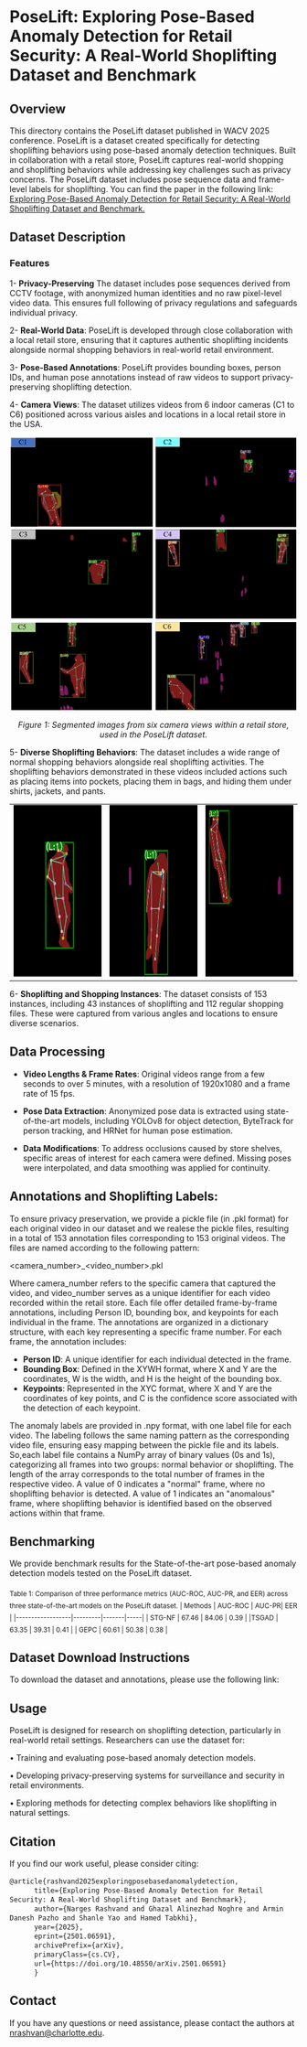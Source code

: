 # PoseLift: Exploring Pose-Based Anomaly Detection for Retail Security: A Real-World Shoplifting Dataset and Benchmark

## Overview
This directory contains the PoseLift dataset published in WACV 2025 conference. PoseLift is a dataset created specifically for detecting shoplifting behaviors using pose-based anomaly detection techniques. Built in collaboration with a retail store, PoseLift captures real-world shopping and shoplifting behaviors while addressing key challenges such as privacy concerns. The PoseLift dataset includes pose sequence data and frame-level labels for shoplifting. You can find the paper in the following link: [Exploring Pose-Based Anomaly Detection for Retail Security: A Real-World Shoplifting Dataset and Benchmark.](https://arxiv.org/abs/2501.06591)

## Dataset Description

### Features 
1- **Privacy-Preserving**
The dataset includes pose sequences derived from CCTV footage, with anonymized human identities and no raw pixel-level video data. This ensures full following of privacy regulations and safeguards individual privacy.


2- **Real-World Data**: PoseLift is developed through close collaboration with a local retail store, ensuring that it captures authentic shoplifting incidents alongside normal shopping behaviors in real-world retail environment.

3- **Pose-Based Annotations**: PoseLift provides bounding boxes, person IDs, and human pose annotations instead of raw videos to support privacy-preserving shoplifting detection.


4- **Camera Views**: The dataset utilizes videos from 6 indoor cameras (C1 to C6) positioned across various aisles and locations in a local retail store in the USA. 
<div align="center">
  <img src="Samples/Camera_Views.png" alt="Cameras" width="500">
  <p><em>Figure 1: Segmented images from six camera views within a retail store, used in the PoseLift dataset.</em></p>
</div>

5- **Diverse Shoplifting Behaviors**: The dataset includes a wide range of normal shopping behaviors alongside real shoplifting activities. The shoplifting behaviors demonstrated in these videos included actions such as placing items into pockets, placing them in bags, and hiding them under shirts, jackets, and pants. 


<table>
  <tr>
    <td><img src="Samples/1.gif" height="300" width="300" /></td>
    <td><img src="Samples/2.gif" height="300" width="300" /></td>
    <td><img src="Samples/3.gif" height="300" width="300" /></td>
  </tr>
</table>


6- **Shoplifting and Shopping Instances**: The dataset consists of 153 instances, including 43 instances of shoplifting and 112 regular shopping files. These were captured from various angles and locations to ensure diverse scenarios.


## Data Processing
- **Video Lengths & Frame Rates**: Original videos range from a few seconds to over 5 minutes, with a resolution of 1920x1080 and a frame rate of 15 fps.

  
- **Pose Data Extraction**: Anonymized pose data is extracted using state-of-the-art models, including YOLOv8 for object detection, ByteTrack for person tracking, and HRNet for human pose estimation.

  
- **Data Modifications**: To address occlusions caused by store shelves, specific areas of interest for each camera were defined. Missing poses were interpolated, and data smoothing was applied for continuity.


## Annotations and Shoplifting Labels:
To ensure privacy preservation, we provide a pickle file (in .pkl format) for each original video in our dataset and we realese the pickle files, resulting in a total of 153 annotation files corresponding to 153 original videos. The files are named according to the following pattern:

<camera_number>_<video_number>.pkl


Where camera_number refers to the specific camera that captured the video, and video_number serves as a unique identifier for each video recorded within the retail store.
Each file offer detailed frame-by-frame annotations, including Person ID, bounding box, and keypoints for each individual in the frame.
The annotations are organized in a dictionary structure, with each key representing a specific frame number. For each frame, the annotation includes:
- **Person ID**: A unique identifier for each individual detected in the frame.
- **Bounding Box**: Defined in the XYWH format, where X and Y are the coordinates, W is the width, and H is the height of the bounding box.
- **Keypoints**: Represented in the XYC format, where X and Y are the coordinates of key points, and C is the confidence score associated with the detection of each keypoint.


The anomaly labels are provided in .npy format, with one label file for each video. The labeling follows the same naming pattern as the corresponding video file, ensuring easy mapping between the pickle file and its labels. So,each label file contains a NumPy array of binary values (0s and 1s), categorizing all frames into two groups: normal behavior or shoplifting. The length of the array corresponds to the total number of frames in the respective video. A value of 0 indicates a "normal" frame, where no shoplifting behavior is detected. A value of 1 indicates an "anomalous" frame, where shoplifting behavior is identified based on the observed actions within that frame.

## Benchmarking

We provide benchmark results for the State-of-the-art pose-based anomaly detection models tested on the PoseLift dataset.


<sub> Table 1: Comparison of three performance metrics (AUC-ROC, AUC-PR, and EER) across three state-of-the-art models on the PoseLift dataset.
| Methods          | AUC-ROC | AUC-PR| EER |
|------------------|---------|-------|-----|
| STG-NF         |    67.46   | 84.06        | 0.39   |
|TSGAD           |   63.35    |  39.31       | 0.41    |
| GEPC          |   60.61    |  50.38       | 0.38  |


## Dataset Download Instructions
To download the dataset and annotations, please use the following link:

## Usage
PoseLift is designed for research on shoplifting detection, particularly in real-world retail settings. Researchers can use the dataset for:


•	Training and evaluating pose-based anomaly detection models.


•	Developing privacy-preserving systems for surveillance and security in retail environments.


•	Exploring methods for detecting complex behaviors like shoplifting in natural settings.



## Citation
If you find our work useful, please consider citing: 

```bibetex
@article{rashvand2025exploringposebasedanomalydetection,
      title={Exploring Pose-Based Anomaly Detection for Retail Security: A Real-World Shoplifting Dataset and Benchmark}, 
      author={Narges Rashvand and Ghazal Alinezhad Noghre and Armin Danesh Pazho and Shanle Yao and Hamed Tabkhi},
      year={2025},
      eprint={2501.06591},
      archivePrefix={arXiv},
      primaryClass={cs.CV},
      url={https://doi.org/10.48550/arXiv.2501.06591}
      }
```

## Contact
If you have any questions or need assistance, please contact the authors at nrashvan@charlotte.edu.
